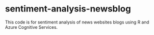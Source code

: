 # sentiment-analysis-newsblog
This code is for sentiment analysis of news websites blogs using R and Azure Cognitive Services. 
